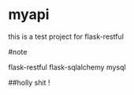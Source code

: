 # myapi

this is a test project for flask-restful

#note

flask-restful flask-sqlalchemy mysql

##holly shit !
